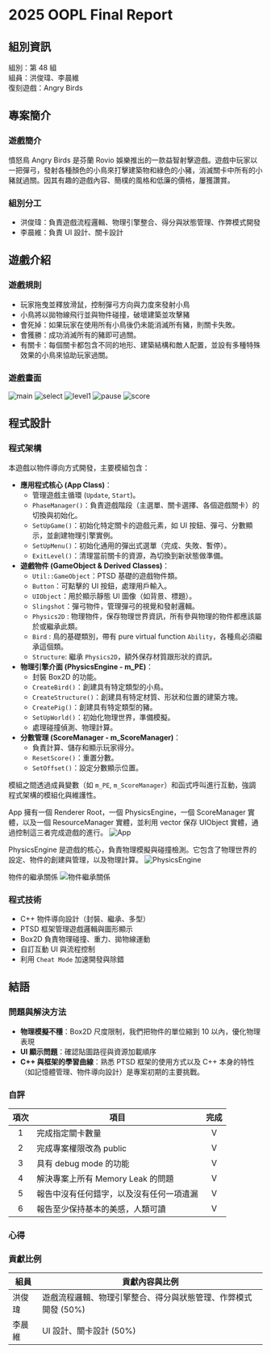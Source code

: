# 2025 OOPL Final Report

## 組別資訊

組別：第 48 組  
組員：洪俊瑋、李晨維  
復刻遊戲：Angry Birds

## 專案簡介

### 遊戲簡介

憤怒鳥 Angry Birds 是芬蘭 Rovio 娛樂推出的一款益智射擊遊戲。遊戲中玩家以一把彈弓，發射各種顏色的小鳥來打擊建築物和綠色的小豬，消滅關卡中所有的小豬就過關。因其有趣的遊戲內容、簡樸的風格和低廉的價格，屢獲讚賞。

### 組別分工

- 洪俊瑋：負責遊戲流程邏輯、物理引擎整合、得分與狀態管理、作弊模式開發
- 李晨維：負責 UI 設計、關卡設計

## 遊戲介紹

### 遊戲規則

- 玩家拖曳並釋放滑鼠，控制彈弓方向與力度來發射小鳥
- 小鳥將以拋物線飛行並與物件碰撞，破壞建築並攻擊豬
- 會死掉：如果玩家在使用所有小鳥後仍未能消滅所有豬，則關卡失敗。
- 會獲勝：成功消滅所有的豬即可過關。
- 有關卡：每個關卡都包含不同的地形、建築結構和敵人配置，並設有多種特殊效果的小鳥來協助玩家過關。

### 遊戲畫面

![main](./pics/main.png)
![select](./pics/select.png)
![level1](./pics/level1.png)
![pause](./pics/pause.png)
![score](./pics/score.png)

## 程式設計

### 程式架構

本遊戲以物件導向方式開發，主要模組包含：

- **應用程式核心 (App Class)**：
  - 管理遊戲主循環 (`Update`, `Start`)。
  - `PhaseManager()`：負責遊戲階段（主選單、關卡選擇、各個遊戲關卡）的切換與初始化。
  - `SetUpGame()`：初始化特定關卡的遊戲元素，如 UI 按鈕、彈弓、分數顯示，並創建物理引擎實例。
  - `SetUpMenu()`：初始化通用的彈出式選單（完成、失敗、暫停）。
  - `ExitLevel()`：清理當前關卡的資源，為切換到新狀態做準備。
- **遊戲物件 (GameObject & Derived Classes)**：
  - `Util::GameObject`：PTSD 基礎的遊戲物件類。
  - `Button`：可點擊的 UI 按鈕，處理用戶輸入。
  - `UIObject`：用於顯示靜態 UI 圖像（如背景、標題）。
  - `Slingshot`：彈弓物件，管理彈弓的視覺和發射邏輯。
  - `Physics2D` : 物理物件，保存物理世界資訊，所有參與物理的物件都應該屬於或繼承此類。
  - `Bird` : 鳥的基礎類別，帶有 pure virtual function `Ability`，各種鳥必須繼承這個類。
  - `Structure`: 繼承 `Physics2D`，額外保存材質跟形狀的資訊。
- **物理引擎介面 (PhysicsEngine - m_PE)**：
  - 封裝 Box2D 的功能。
  - `CreateBird()`：創建具有特定類型的小鳥。
  - `CreateStructure()`：創建具有特定材質、形狀和位置的建築方塊。
  - `CreatePig()`：創建具有特定類型的豬。
  - `SetUpWorld()`：初始化物理世界，準備模擬。
  - 處理碰撞偵測、物理計算。
- **分數管理 (ScoreManager - m_ScoreManager)**：
  - 負責計算、儲存和顯示玩家得分。
  - `ResetScore()`：重置分數。
  - `SetOffset()`：設定分數顯示位置。

模組之間透過成員變數（如 `m_PE`, `m_ScoreManager`）和函式呼叫進行互動，強調程式架構的模組化與維護性。

App 擁有一個 Renderer Root，一個 PhysicsEngine，一個 ScoreManager 實體，以及一個 ResourceManager 實體，並利用 vector 保存 UIObject 實體，通過控制這三者完成遊戲的進行。
![App](./pics/app.png)

PhysicsEngine 是遊戲的核心，負責物理模擬與碰撞檢測。它包含了物理世界的設定、物件的創建與管理，以及物理計算。
![PhysicsEngine](./pics/physicsEngine.png)

物件的繼承關係
![物件繼承關係](./pics/inheritance.png)

### 程式技術

- C++ 物件導向設計（封裝、繼承、多型）
- PTSD 框架管理遊戲邏輯與圖形顯示
- Box2D 負責物理碰撞、重力、拋物線運動
- 自訂互動 UI 與流程控制
- 利用 `Cheat Mode` 加速開發與除錯

## 結語

### 問題與解決方法

- **物理模擬不穩**：Box2D 尺度限制，我們把物件的單位縮到 10 以內，優化物理表現
- **UI 顯示問題**：確認貼圖路徑與資源加載順序
- **C++ 與框架的學習曲線**：熟悉 PTSD 框架的使用方式以及 C++ 本身的特性（如記憶體管理、物件導向設計）是專案初期的主要挑戰。

### 自評

| 項次 | 項目                                     | 完成 |
| :--: | ---------------------------------------- | :--: |
|  1   | 完成指定關卡數量                         |  V   |
|  2   | 完成專案權限改為 public                  |  V   |
|  3   | 具有 debug mode 的功能                   |  V   |
|  4   | 解決專案上所有 Memory Leak 的問題        |  V   |
|  5   | 報告中沒有任何錯字，以及沒有任何一項遺漏 |  V   |
|  6   | 報告至少保持基本的美感，人類可讀         |  V   |

### 心得

### 貢獻比例

| 組員   | 貢獻內容與比例                                                 |
| ------ | -------------------------------------------------------------- |
| 洪俊瑋 | 遊戲流程邏輯、物理引擎整合、得分與狀態管理、作弊模式開發 (50%) |
| 李晨維 | UI 設計、關卡設計 (50%)                                        |
